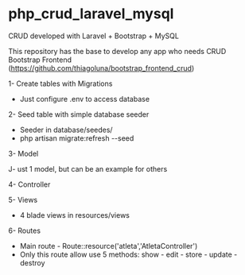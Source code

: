 # php_crud_laravel_mysql
CRUD developed with Laravel + Bootstrap + MySQL

This repository has the base to develop any app who needs CRUD
Bootstrap Frontend (https://github.com/thiagoluna/bootstrap_frontend_crud)

1- Create tables with Migrations

- Just configure .env to access database

2- Seed table with simple database seeder

- Seeder in database/seedes/
- php artisan migrate:refresh --seed

3- Model

J- ust 1 model, but can be an example for others

4- Controller

5- Views

- 4 blade views in resources/views

6- Routes

- Main route - Route::resource('atleta','AtletaController')
- Only this route allow use 5 methods: show - edit - store - update - destroy
